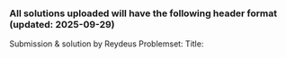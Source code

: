 ### All solutions uploaded will have the following header format (updated: 2025-09-29)

Submission & solution by Reydeus
Problemset: <problem-set>
Title: <title>
Original Problem: <problem-link>
Submission: <submission-link>
